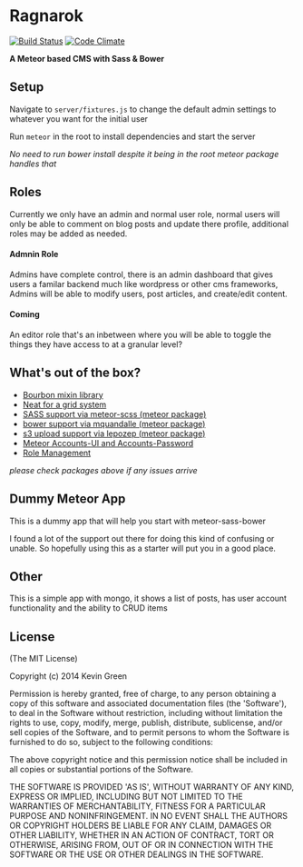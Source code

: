 Ragnarok
=================

[![Build Status](https://travis-ci.org/iamkevingreen/Ragnarok.svg?branch=master)](https://travis-ci.org/iamkevingreen/Ragnarok) [![Code Climate](https://codeclimate.com/github/iamkevingreen/Ragnarok/badges/gpa.svg)](https://codeclimate.com/github/iamkevingreen/Ragnarok)

**A Meteor based CMS with Sass & Bower**

## Setup

Navigate to `server/fixtures.js` to change the default admin settings to whatever you want for the initial user

Run `meteor` in the root to install dependencies and start the server

*No need to run bower install despite it being in the root meteor package handles that*

## Roles

Currently we only have an admin and normal user role, normal users will only be able to comment on blog posts and update there profile, additional roles may be added as needed.

#### Admnin Role

Admins have complete control, there is an admin dashboard that gives users a familar backend much like wordpress or other cms frameworks, Admins will be able to modify users, post articles, and create/edit content.

#### Coming

An editor role that's an inbetween where you will be able to toggle the things they have access to at a granular level?


## What's out of the box?

* [Bourbon mixin library](http://bourbon.io/)
* [Neat for a grid system](http://neat.bourbon.io/)
* [SASS support via meteor-scss (meteor package)](https://github.com/fourseven/meteor-scss)
* [bower support via mquandalle (meteor package)](https://github.com/mquandalle/meteor-bower)
* [s3 upload support via lepozep (meteor package)](https://github.com/Lepozepo/S3/)
* [Meteor Accounts-UI and Accounts-Password](https://docs.meteor.com/#/basic/accounts)
* [Role Management](https://github.com/alanning/meteor-roles)

*please check packages above if any issues arrive*

## Dummy Meteor App

This is a dummy app that will help you start with meteor-sass-bower

I found a lot of the support out there for doing this kind of confusing or unable. So hopefully using this as a starter will put you in a good place.

## Other

This is a simple app with mongo, it shows a list of posts, has user account functionality and the ability to CRUD items

## License

(The MIT License)

Copyright (c) 2014 Kevin Green

Permission is hereby granted, free of charge, to any person obtaining a copy of this software and associated documentation files (the 'Software'), to deal in the Software without restriction, including without limitation the rights to use, copy, modify, merge, publish, distribute, sublicense, and/or sell copies of the Software, and to permit persons to whom the Software is furnished to do so, subject to the following conditions:

The above copyright notice and this permission notice shall be included in all copies or substantial portions of the Software.

THE SOFTWARE IS PROVIDED 'AS IS', WITHOUT WARRANTY OF ANY KIND, EXPRESS OR IMPLIED, INCLUDING BUT NOT LIMITED TO THE WARRANTIES OF MERCHANTABILITY, FITNESS FOR A PARTICULAR PURPOSE AND NONINFRINGEMENT. IN NO EVENT SHALL THE AUTHORS OR COPYRIGHT HOLDERS BE LIABLE FOR ANY CLAIM, DAMAGES OR OTHER LIABILITY, WHETHER IN AN ACTION OF CONTRACT, TORT OR OTHERWISE, ARISING FROM, OUT OF OR IN CONNECTION WITH THE SOFTWARE OR THE USE OR OTHER DEALINGS IN THE SOFTWARE.
